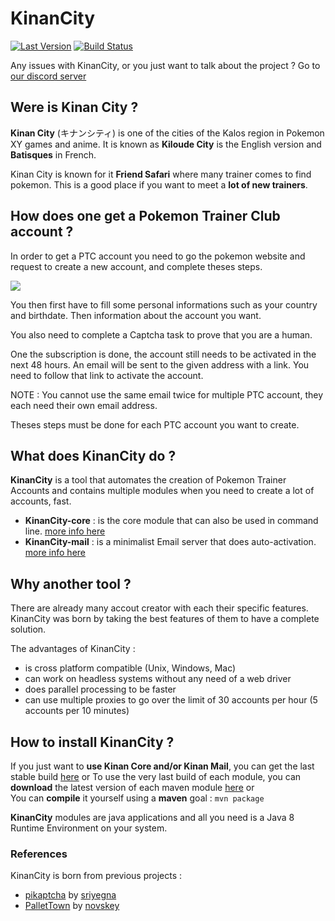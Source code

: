 # KinanCity

[![Last Version](https://img.shields.io/badge/version-1.0.0--Alpha1-brightgreen.svg)](https://github.com/drallieiv/KinanCity/releases/latest)
[![Build Status](https://travis-ci.org/drallieiv/KinanCity.svg?branch=master)](https://travis-ci.org/drallieiv/KinanCity)

Any issues with KinanCity, or you just want to talk about the project ? Go to [our discord server]( http://discord.gg/3jkb3zA)

## Were is Kinan City ?

**Kinan City** (キナンシティ) is one of the cities of the Kalos region in Pokemon XY games and anime.
It is known as **Kiloude City** is the English version and **Batisques** in French.

Kinan City is known for it **Friend Safari** where many trainer comes to find pokemon. This is a good place if you want to meet a **lot of new trainers**.

## How does one get a Pokemon Trainer Club account ?

In order to get a PTC account you need to go the pokemon website and request to create a new account, and complete theses steps.

![](docs/0_PTCsignup.png)

You then first have to fill some personal informations such as your country and birthdate. Then information about the account you want.

You also need to complete a Captcha task to prove that you are a human.

One the subscription is done, the account still needs to be activated in the next 48 hours. An email will be sent to the given address with a link. You need to follow that link to activate the account.

NOTE : You cannot use the same email twice for multiple PTC account, they each need their own email address.

Theses steps must be done for each PTC account you want to create.

## What does KinanCity do ?

**KinanCity** is a tool that automates the creation of Pokemon Trainer Accounts and contains multiple modules when you need to create a lot of accounts, fast.

- **KinanCity-core** : is the core module that can also be used in command line. [more info here](KinanCity-core/README.md)
- **KinanCity-mail** : is a minimalist Email server that does auto-activation. [more info here](KinanCity-mail/README.md)

## Why another tool ?

There are already many accout creator with each their specific features.  
KinanCity was born by taking the best features of them to have a complete solution.

The advantages of KinanCity :
* is cross platform compatible (Unix, Windows, Mac)
* can work on headless systems without any need of a web driver
* does parallel processing to be faster
* can use multiple proxies to go over the limit of 30 accounts per hour (5 accounts per 10 minutes)

## How to install KinanCity ?

If you just want to **use Kinan Core and/or Kinan Mail**, you can get the last stable build [here](https://github.com/drallieiv/KinanCity/releases)
or
To use the very last build of each module, you can **download** the latest version of each maven module [here](https://github.com/drallieiv/KinanCity/packages)
or  
You can **compile** it yourself using a **maven** goal : `mvn package`  

**KinanCity** modules are java applications and all you need is a Java 8 Runtime Environment on your system.

### References

KinanCity is born from previous projects :

* [pikaptcha](https://github.com/sriyegna/Pikaptcha) by [sriyegna](https://github.com/sriyegna)
* [PalletTown](https://github.com/novskey/PalletTown) by [novskey](https://github.com/novskey)
